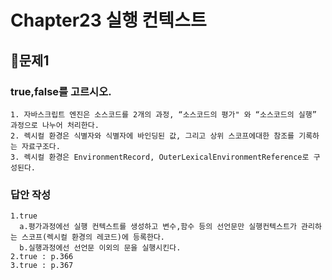# Chapter23 실행 컨텍스트

## 📌문제1

### true,false를 고르시오.

```
1. 자바스크립트 엔진은 소스코드를 2개의 과정, “소스코드의 평가" 와 “소스코드의 실행” 과정으로 나누어 처리한다.
2. 렉시컬 환경은 식별자와 식별자에 바인딩된 값, 그리고 상위 스코프에대한 참조를 기록하는 자료구조다.
3. 렉시컬 환경은 EnvironmentRecord, OuterLexicalEnvironmentReference로 구성된다.
```

### 답안 작성

```
1.true
  a.평가과정에선 실행 컨텍스트를 생성하고 변수,함수 등의 선언문만 실행컨텍스트가 관리하는 스코프(렉시컬 환경의 레코드)에 등록한다.
  b.실행과정에선 선언문 이외의 문을 실행시킨다.
2.true : p.366
3.true : p.367
```

<br>
